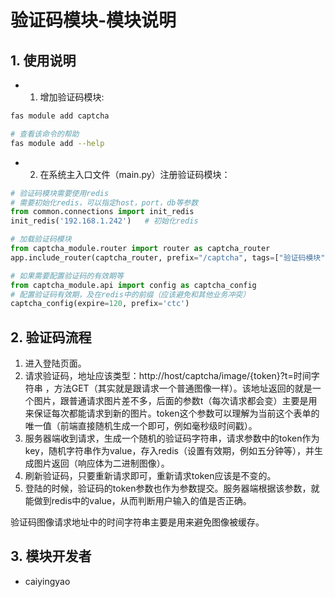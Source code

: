 # 验证码模块-模块说明

## 1. 使用说明

- 1. 增加验证码模块:

```sh
fas module add captcha

# 查看该命令的帮助
fas module add --help
```

- 2. 在系统主入口文件（main.py）注册验证码模块：

```python
# 验证码模块需要使用redis
# 需要初始化redis，可以指定host，port，db等参数
from common.connections import init_redis
init_redis('192.168.1.242')   # 初始化redis

# 加载验证码模块
from captcha_module.router import router as captcha_router
app.include_router(captcha_router, prefix="/captcha", tags=["验证码模块"])

# 如果需要配置验证码的有效期等
from captcha_module.api import config as captcha_config
# 配置验证码有效期，及在redis中的前缀（应该避免和其他业务冲突）
captcha_config(expire=120, prefix='ctc')
```

## 2. 验证码流程

1. 进入登陆页面。
2. 请求验证码，地址应该类型：http://host/captcha/image/{token}?t=时间字符串 ，方法GET（其实就是跟请求一个普通图像一样）。该地址返回的就是一个图片，跟普通请求图片差不多，后面的参数t（每次请求都会变）主要是用来保证每次都能请求到新的图片。token这个参数可以理解为当前这个表单的唯一值（前端直接随机生成一个即可，例如毫秒级时间戳）。
3. 服务器端收到请求，生成一个随机的验证码字符串，请求参数中的token作为key，随机字符串作为value，存入redis（设置有效期，例如五分钟等），并生成图片返回（响应体为二进制图像）。
4. 刷新验证码，只要重新请求即可，重新请求token应该是不变的。
5. 登陆的时候，验证码的token参数也作为参数提交。服务器端根据该参数，就能做到redis中的value，从而判断用户输入的值是否正确。

验证码图像请求地址中的时间字符串主要是用来避免图像被缓存。

## 3. 模块开发者

- caiyingyao
